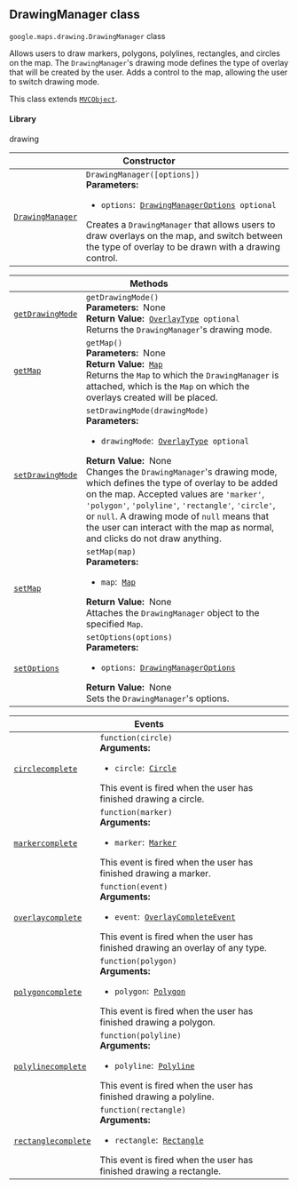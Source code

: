 
<h2 id="DrawingManager">DrawingManager class</h2>
<p>
<code><span itemprop="path">google.maps.drawing</span>.<span itemprop="name">DrawingManager</span></code>
class
</p>
<p>Allows users to draw markers, polygons, polylines, rectangles, and circles on the map. The <code>DrawingManager</code>'s drawing mode defines the type of overlay that will be created by the user. Adds a control to the map, allowing the user to switch drawing mode.</p>
<p>This class extends
<code><a href="MVCObject.md">MVCObject</a></code>.
</p>
<h4>Library</h4>
<p>drawing</p>
<div class="devsite-table-wrapper"><table class="constructors responsive" summary="class DrawingManager - Constructor">
<thead>
<tr><th colspan="2" id="DrawingManager.constructor">Constructor</th>
</tr></thead>
<tbody>
<tr>
<td><code><a class="secret-link" href="#DrawingManager.constructor"><span>DrawingManager</span></a></code></td>
<td><div><code>DrawingManager([options])</code></div>
<div class="desc"><strong>Parameters:</strong>&nbsp; <ul>
<li><code>options</code>:&nbsp; <code><a href="DrawingManagerOptions.md">DrawingManagerOptions</a> <span class="optional-type-annotation">optional</span></code></li>
</ul></div>
<div class="desc">Creates a <code>DrawingManager</code> that allows users to draw overlays on the map, and switch between the type of overlay to be drawn with a drawing control.</div></td>
</tr>
</tbody>
</table></div>
<div class="devsite-table-wrapper"><table class="methods responsive" summary="class DrawingManager - Methods">
<thead>
<tr><th colspan="2">Methods</th>
</tr></thead>
<tbody>
<tr id="DrawingManager.getDrawingMode">
<td itemprop="property"><code><a class="secret-link" href="#DrawingManager.getDrawingMode"><span>getDrawingMode</span></a></code></td>
<td><div><code>getDrawingMode()</code></div>
<div class="desc"><strong>Parameters:</strong>&nbsp; None</div>
<div class="desc"><strong>Return Value:</strong>&nbsp; <code><a href="OverlayType.md">OverlayType</a> <span class="optional-type-annotation">optional</span></code></div>
<div class="desc">Returns the <code>DrawingManager</code>'s drawing mode.</div></td>
</tr>
<tr id="DrawingManager.getMap">
<td itemprop="property"><code><a class="secret-link" href="#DrawingManager.getMap"><span>getMap</span></a></code></td>
<td><div><code>getMap()</code></div>
<div class="desc"><strong>Parameters:</strong>&nbsp; None</div>
<div class="desc"><strong>Return Value:</strong>&nbsp; <code><a href="Map.md">Map</a></code></div>
<div class="desc">Returns the <code>Map</code> to which the <code>DrawingManager</code> is attached, which is the <code>Map</code> on which the overlays created will be placed.</div></td>
</tr>
<tr id="DrawingManager.setDrawingMode">
<td itemprop="property"><code><a class="secret-link" href="#DrawingManager.setDrawingMode"><span>setDrawingMode</span></a></code></td>
<td><div><code>setDrawingMode(drawingMode)</code></div>
<div class="desc"><strong>Parameters:</strong>&nbsp; <ul>
<li><code>drawingMode</code>:&nbsp; <code><a href="OverlayType.md">OverlayType</a> <span class="optional-type-annotation">optional</span></code></li>
</ul></div>
<div class="desc"><strong>Return Value:</strong>&nbsp; None</div>
<div class="desc">Changes the <code>DrawingManager</code>'s drawing mode, which defines the type of overlay to be added on the map. Accepted values are <code>'marker'</code>, <code>'polygon'</code>, <code>'polyline'</code>, <code>'rectangle'</code>, <code>'circle'</code>, or <code>null</code>. A drawing mode of <code>null</code> means that the user can interact with the map as normal, and clicks do not draw anything.</div></td>
</tr>
<tr id="DrawingManager.setMap">
<td itemprop="property"><code><a class="secret-link" href="#DrawingManager.setMap"><span>setMap</span></a></code></td>
<td><div><code>setMap(map)</code></div>
<div class="desc"><strong>Parameters:</strong>&nbsp; <ul>
<li><code>map</code>:&nbsp; <code><a href="Map.md">Map</a></code></li>
</ul></div>
<div class="desc"><strong>Return Value:</strong>&nbsp; None</div>
<div class="desc">Attaches the <code>DrawingManager</code> object to the specified <code>Map</code>.</div></td>
</tr>
<tr id="DrawingManager.setOptions">
<td itemprop="property"><code><a class="secret-link" href="#DrawingManager.setOptions"><span>setOptions</span></a></code></td>
<td><div><code>setOptions(options)</code></div>
<div class="desc"><strong>Parameters:</strong>&nbsp; <ul>
<li><code>options</code>:&nbsp; <code><a href="DrawingManagerOptions.md">DrawingManagerOptions</a></code></li>
</ul></div>
<div class="desc"><strong>Return Value:</strong>&nbsp; None</div>
<div class="desc">Sets the <code>DrawingManager</code>'s options.</div></td>
</tr>
</tbody>
</table></div>
<div class="devsite-table-wrapper"><table class="details responsive" summary="class DrawingManager - Events">
<thead>
<tr><th colspan="2">Events</th>
</tr></thead>
<tbody>
<tr id="DrawingManager.circlecomplete">
<td itemprop="property"><code><a class="secret-link" href="#DrawingManager.circlecomplete"><span>circlecomplete</span></a></code></td>
<td><div><code>function(circle)</code></div>
<div class="desc"><strong>Arguments:</strong>&nbsp; <ul>
<li><code>circle</code>:&nbsp; <code><a href="Circle.md">Circle</a></code></li>
</ul></div>
<div class="desc">This event is fired when the user has finished drawing a circle.</div></td>
</tr>
<tr id="DrawingManager.markercomplete">
<td itemprop="property"><code><a class="secret-link" href="#DrawingManager.markercomplete"><span>markercomplete</span></a></code></td>
<td><div><code>function(marker)</code></div>
<div class="desc"><strong>Arguments:</strong>&nbsp; <ul>
<li><code>marker</code>:&nbsp; <code><a href="Marker.md">Marker</a></code></li>
</ul></div>
<div class="desc">This event is fired when the user has finished drawing a marker.</div></td>
</tr>
<tr id="DrawingManager.overlaycomplete">
<td itemprop="property"><code><a class="secret-link" href="#DrawingManager.overlaycomplete"><span>overlaycomplete</span></a></code></td>
<td><div><code>function(event)</code></div>
<div class="desc"><strong>Arguments:</strong>&nbsp; <ul>
<li><code>event</code>:&nbsp; <code><a href="OverlayCompleteEvent.md">OverlayCompleteEvent</a></code></li>
</ul></div>
<div class="desc">This event is fired when the user has finished drawing an overlay of any type.</div></td>
</tr>
<tr id="DrawingManager.polygoncomplete">
<td itemprop="property"><code><a class="secret-link" href="#DrawingManager.polygoncomplete"><span>polygoncomplete</span></a></code></td>
<td><div><code>function(polygon)</code></div>
<div class="desc"><strong>Arguments:</strong>&nbsp; <ul>
<li><code>polygon</code>:&nbsp; <code><a href="Polygon.md">Polygon</a></code></li>
</ul></div>
<div class="desc">This event is fired when the user has finished drawing a polygon.</div></td>
</tr>
<tr id="DrawingManager.polylinecomplete">
<td itemprop="property"><code><a class="secret-link" href="#DrawingManager.polylinecomplete"><span>polylinecomplete</span></a></code></td>
<td><div><code>function(polyline)</code></div>
<div class="desc"><strong>Arguments:</strong>&nbsp; <ul>
<li><code>polyline</code>:&nbsp; <code><a href="Polyline.md">Polyline</a></code></li>
</ul></div>
<div class="desc">This event is fired when the user has finished drawing a polyline.</div></td>
</tr>
<tr id="DrawingManager.rectanglecomplete">
<td itemprop="property"><code><a class="secret-link" href="#DrawingManager.rectanglecomplete"><span>rectanglecomplete</span></a></code></td>
<td><div><code>function(rectangle)</code></div>
<div class="desc"><strong>Arguments:</strong>&nbsp; <ul>
<li><code>rectangle</code>:&nbsp; <code><a href="Rectangle.md">Rectangle</a></code></li>
</ul></div>
<div class="desc">This event is fired when the user has finished drawing a rectangle.</div></td>
</tr>
</tbody>
</table></div>
<script src="replace_links.js"></script>
